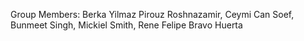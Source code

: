 Group Members:
Berka Yilmaz
Pirouz Roshnazamir,
Ceymi Can Soef,
Bunmeet Singh,
Mickiel Smith,
Rene Felipe Bravo Huerta
